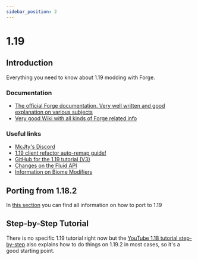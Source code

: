 ```yaml
---
sidebar_position: 2
---
```


# 1.19

## Introduction

Everything you need to know about 1.19 modding with Forge.

### Documentation

* [The official Forge documentation. Very well written and good explanation on various subjects](http://mcforge.readthedocs.org/en/latest/)
* [Very good Wiki with all kinds of Forge related info](https://forge.gemwire.uk/wiki/Main_Page)

### Useful links

* [McJty's Discord](https://discord.gg/knAXM4G)
* [1.19 client refactor auto-remap guide!](https://gist.github.com/amadornes/cead90457e766f6d4294cb6b812f91dc)
* [GitHub for the 1.19 tutorial (V3)](https://github.com/McJty/TutorialV3/tree/1.19)
* [Changes on the Fluid API](https://forge.gemwire.uk/wiki/User:ChampionAsh5357/Sandbox/Fluids_API)
* [Information on Biome Modifiers](https://forge.gemwire.uk/wiki/Biome_Modifiers)

## Porting from 1.18.2

In [this section](./porting.md) you can find all information on how to port to 1.19

## Step-by-Step Tutorial

There is no specific 1.19 tutorial right now but the [YouTube 1.18 tutorial step-by-step](../1.18/1.18.md) also explains how to do things on 1.19.2 in most cases, so it's a good starting point.
